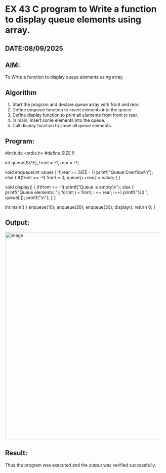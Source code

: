 # EX 43 C program to Write a function to display queue elements using array.
## DATE:08/09/2025
## AIM:
To Write a function to display queue elements using array.

## Algorithm
1. Start the program and declare queue array with front and rear.
2. Define enqueue function to insert elements into the queue.
3. Define display function to print all elements from front to rear.
4. In main, insert some elements into the queue. 
5. Call display function to show all queue elements.  

## Program:
#include <stdio.h>
#define SIZE 5

int queue[SIZE], front = -1, rear = -1;

void enqueue(int value) {
    if(rear == SIZE - 1)
        printf("Queue Overflow\n");
    else {
        if(front == -1) front = 0;
        queue[++rear] = value;
    }
}

void display() {
    if(front == -1)
        printf("Queue is empty\n");
    else {
        printf("Queue elements: ");
        for(int i = front; i <= rear; i++)
            printf("%d ", queue[i]);
        printf("\n");
    }
}

int main() {
    enqueue(10);
    enqueue(20);
    enqueue(30);
    display();
    return 0;
}


## Output:

<img width="1268" height="673" alt="image" src="https://github.com/user-attachments/assets/9339c774-6d0a-4dac-96a9-5f7a24a34c5b" />


## Result:
Thus the program was executed and the output was verified successfully.
